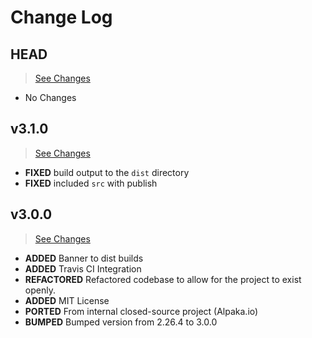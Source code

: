 # Change Log

## HEAD

> [See Changes](https://github.com/placeposition/alpaka.io/compare/v3.1.0...master)

* No Changes

## v3.1.0

> [See Changes](https://github.com/placeposition/alpaka.io/compare/v3.0.0...v3.1.0)

* **FIXED** build output to the `dist` directory
* **FIXED** included `src` with publish

## v3.0.0

> [See Changes](https://github.com/placeposition/alpaka.io/compare/fd0ec4b9c3156fcb2e639e8259a5c35807f26f3f...master)

* **ADDED** Banner to dist builds
* **ADDED** Travis CI Integration
* **REFACTORED** Refactored codebase to allow for the project to exist openly.
* **ADDED** MIT License
* **PORTED** From internal closed-source project (Alpaka.io)
* **BUMPED** Bumped version from 2.26.4 to 3.0.0
